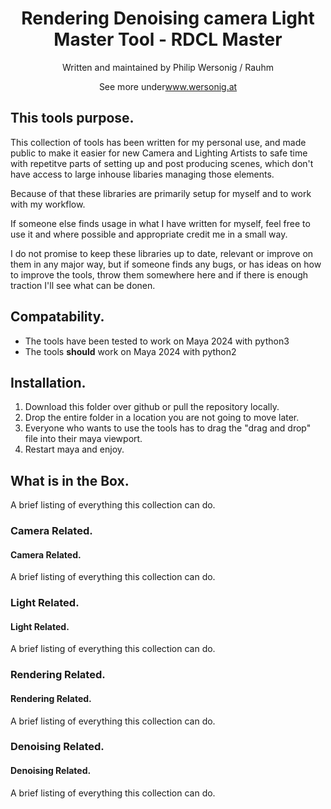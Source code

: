<div align=center>
	<h1>Rendering Denoising camera Light Master Tool - RDCL Master</h1>
	<p>Written and maintained by Philip Wersonig / Rauhm</p>
	<p>See more under<a href="https://www.wersonig.at">www.wersonig.at</a></p>
</div>

<div>
	<h2>This tools purpose.</h2>
	<p>This collection of tools has been written for my personal use, and made public to make it easier for new Camera and Lighting Artists to safe time with repetitve parts of setting up and post producing scenes, which don't have access to large inhouse libaries managing those elements.</p>
	<p>Because of that these libraries are primarily setup for myself and to work with my workflow. </p>
	<p>If someone else finds usage in what I have written for myself, feel free to use it and where possible and appropriate credit me in a small way.</p>
	<p>I do not promise to keep these libraries up to date, relevant or improve on them in any major way, but if someone finds any bugs, or has ideas on how to improve the tools, throw them somewhere here and if there is enough traction I'll see what can be donen.</p>
</div>

<div>
	<h2>Compatability.</h2>
	<ul>
		<li>The tools have been tested to work on Maya 2024 with python3</li>
		<li>The tools <b>should</b>  work on Maya 2024 with python2</li>
	</ul>
</div>

<div>
	<h2>Installation.</h2>
	<ol>
		<li>Download this folder over github or pull the repository locally.</li>
		<li>Drop the entire folder in a location you are not going to move later.</li>
		<li>Everyone who wants to use the tools has to drag the "drag and drop" file into their maya viewport.</li>
		<li>Restart maya and enjoy.</li>
	</ol>
</div>

<div>
	<h2>What is in the Box.</h2>
	<p>A brief listing of everything this collection can do.</p>
</div>

<div>
	<h3>Camera Related.</h3>
	<h4>Camera Related.</h4>
	<p>A brief listing of everything this collection can do.</p>
</div>

<div>
	<h3>Light Related.</h3>
	<h4>Light Related.</h4>
	<p>A brief listing of everything this collection can do.</p>
</div>

<div>
	<h3>Rendering Related.</h3>
	<h4>Rendering Related.</h4>
	<p>A brief listing of everything this collection can do.</p>
</div>

<div>
	<h3>Denoising Related.</h3>
	<h4>Denoising Related.</h4>
	<p>A brief listing of everything this collection can do.</p>
</div>